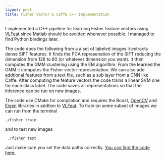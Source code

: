 ```yaml
---
layout: post
title: Fisher Vector & Caffe C++ Implementation 
---
```

I implemented a C++ pipeline for learning Fisher feature vectors using <a href="http://www.vlfeat.org">VLFeat</a> since Matlab should be avoided whenever possible. I managed to find Python bindings later. 

The code does the following from a a set of labeled images it extracts dense SIFT features. It finds the PCA represenation of the SIFT reducing the dimension from 128 to 80 (or whatever dimension you want). It then computes the GMM clustering using the EM algorithm. From the learned the GMM it computes the Fisher vector representation. We can also add addtional features from a text file, such as a sub layer from a CNN like Caffe. After computing the feature vectors  the code trains a linear SVM one for each class label. The code saves all representations so that the inference can be run on new images. 

The code use CMake for compilation and requires the Boost, <a href="http://opencv.org/">OpenCV</a> and <a hreF="http://eigen.tuxfamily.org">Eigen</a> libraries in addtion to <a href="http://www.vlfeat.org">VLFeat</a>. To train on some subset of images we can run from the terminal  

    ./fisher train 

and to test new images 

     ./fisher test

Just make sure you set the data paths correctly. <a href="https://github.com/MartinHjelm/fishercaffe">You can find the code here.</a>